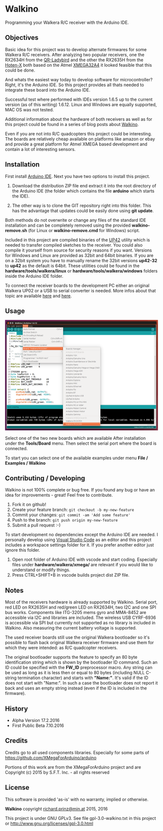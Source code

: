# Walkino
Programming your Walkera R/C receiver with the
Arduino IDE.


## Objectives
Basic idea for this project was to develop
alternate firmwares for some Walkera R/C receivers. After analyzing two popular receivers,
one the RX2634H from the [QR-Ladybird](https://www.google.com/search?q=qr-ladybird&tbm=isch) and the
other the RX2635H from the [Hoten-X](https://www.google.com/search?q=hoten-x&tbm=isch) both based
on the Atmel [XMEGA32A4](http://www.atmel.com/devices/ATXMEGA32A4.aspx) it looked feasible that
this could be done.

And whats the easiest way today to develop
software for microcontroller? Right, it's the
Arduino IDE. So this project provides all
thats needed to integrate these board into the
Arduino IDE.

Successful test where performed with IDEs version 1.6.5 up to
the current version (as of this writing) 1.6.12.
Linux and Windows are equally supported, MAC OS was not
tested.

Additional information about the hardware of
both receivers as well as for this project
could be found in a series of blog posts
about [Walkino](https://www.min.at/prinz/?x=cat:510).

Even if you are not into R/C quadcopters this
project could be interesting. The boards are
relatively cheap available on platforms like
amazon or ebay and provide a great platform
for Atmel XMEGA based development and contain
a lot of interesting sensors.


## Installation
First install [Arduino IDE](https://www.arduino.cc/en/Main/Software).
Next you have two options to install this project.

1. Download the distribution ZIP file end extract it
   into the root directory of the Arduino IDE (the folder
   which contains the file **arduino** which starts the
   IDE).

2. The other way is to clone the GIT repository
   right into this folder. This has the advantage
   that updates could be easily done using **git update**.

Both methods do not overwrite or change any files of
the standard IDE installation and can be completely
removed using the provided **walkino-remove.sh** (for Linux or
**walkino-remove.cmd** for Windows) script.

Included in this project are compiled binaries of
the [UP42](https://github.com/rprinz08/UP42) utility
which is needed to transfer compiled sketches to
the receiver. You could also compile it yourself
from source for security reasons if you want.
Versions for Windows and Linux are provided as 32bit and 64bit
binaries. If you are on a 32bit system you have to
manually rename the 32bit versions **up42-32** to
**up42** as the default is 64bit. These utilities
could be found in the **hardware/tools/walkera/linux**
or **hardware/tools/walkera/windows** folders inside the
Arduino IDE folder.

To connect the receiver boards to the development PC
either an original Walkera UP02 or a USB to serial
converter is needed. More infos about that topic are
available [here](https://www.min.at/prinz/?x=entry:entry150622-125650)
and [here](https://www.min.at/prinz/?x=entry:entry161004-215304).


## Usage
![Arduino IDE](misc/walkino.png)

Select one of the two new boards which are available After
installation under the **Tools/Board** menu. Then select
the serial port where the board is connected.

To start you can select one of the available examples
under menu **File / Examples / Walkino**


## Contributing / Developing
Walkino is not 100% complete or bug free. If you found
any bug or have an idea for improvements - great! Feel
free to contribute.

1. Fork it on github!
2. Create your feature branch: `git checkout -b my-new-feature`
3. Commit your changes: `git commit -am 'Add some feature'`
4. Push to the branch: `git push origin my-new-feature`
5. Submit a pull request :-)

To start development no dependencies except the Arduino
IDE are needed. I personally develop using [Visual Studio
Code](https://code.visualstudio.com) as an editor and this project includes a workspace
settings folder for it. If you prefer another editor just
ignore this folder.

1. Open root folder of Arduino IDE with vscode and start coding.
   Especially files under **hardware/walkera/xmega/** are relevant if
   you would like to understand or modify things.
2. Press CTRL+SHIFT+B in vscode builds project dist ZIP
   file.


## Notes
Most of the receivers hardware is already supported by
Walkino. Serial port, red LED on RX2635H and red/green
LED on RX2634H, two I2C and one SPI bus works. Components
like ITG-3205 mems gyro and MMA-8452 are accessible via
I2C and libraries are included. The wireless USB CYRF-6936 is accessible
via SPI but currently not supported as no library is included
in Walkino. Also measuring the current battery voltage is
supported.

The used receiver boards still use the original Walkera
bootloader so it's possible to flash back original Walkera
receiver firmware and use them for which they were intended:
as R/C quadcopter receivers.

The original bootloader supports the feature to specify an
80 byte identification string which is shown by the bootloader
ID command. Such an ID could be specified with the
**FW_ID** preprocessor macro. Any string can be used as long as it
is less then or equal to 80 bytes (including NULL C-string
termination character) and starts with **"Name:"**. It's valid
if the ID does not start with "Name:". In such a case the
bootloader does not report it back and uses an empty string
instead (even if the ID is included in the firmware).

## History
* Alpha Version 17.2.2016
* First Public Beta 7.10.2016


## Credits
Credits go to all used components libraries.
Especially for some parts of
https://github.com/XMegaForArduino/arduino

Portions of this work are from the XMegaForArduino
project and are Copyright (c) 2015 by S.F.T. Inc. - all rights reserved


## License
This software is provided 'as-is' with no
warranty, implied or otherwise.

**Walkino** copyright richard.prinz@min.at 2015, 2016

This project is under GNU GPLv3.
See file gpl-3.0-walkino.txt in this project or
http://www.gnu.org/licenses/gpl-3.0.html

